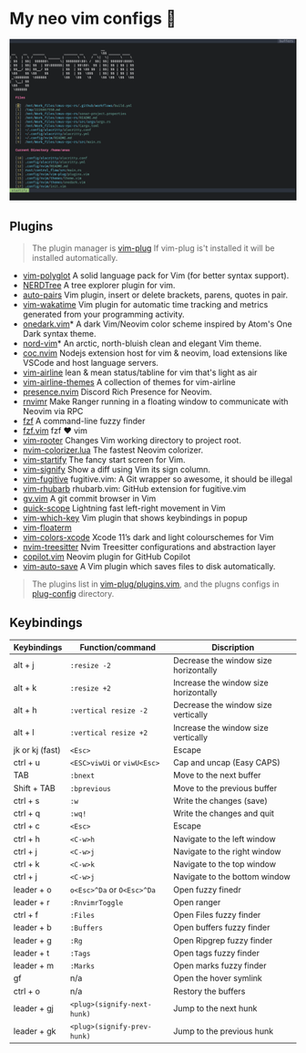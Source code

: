 # My neo vim configs 🥰

![startfy screenshot](./Screenshots/startify_0.0.1.png)

## Plugins

> The plugin manager is [vim-plug](https://github.com/junegunn/vim-plug)
> If vim-plug is't installed it will be installed automatically.

- [vim-polyglot](https://github.com/sheerun/vim-polyglot) A solid language pack for Vim (for better syntax support).
- [NERDTree](https://github.com/preservim/nerdtree) A tree explorer plugin for vim.
- [auto-pairs](https://github.com/jiangmiao/auto-pairs) Vim plugin, insert or delete brackets, parens, quotes in pair.
- [vim-wakatime](https://github.com/wakatime/vim-wakatime) Vim plugin for automatic time tracking and metrics generated from your programming activity.
- [onedark.vim](https://github.com/joshdick/onedark.vim)\* A dark Vim/Neovim color scheme inspired by Atom's One Dark syntax theme.
- [nord-vim](https://github.com/arcticicestudio/nord-vim)\* An arctic, north-bluish clean and elegant Vim theme.
- [coc.nvim](https://github.com/neoclide/coc.nvim) Nodejs extension host for vim & neovim, load extensions like VSCode and host language servers.
- [vim-airline](https://github.com/vim-airline/vim-airline) lean & mean status/tabline for vim that's light as air
- [vim-airline-themes](https://github.com/vim-airline/vim-airline-themes) A collection of themes for vim-airline
- [presence.nvim](https://github.com/andweeb/presence.nvim) Discord Rich Presence for Neovim.
- [rnvimr](https://github.com/kevinhwang91/rnvimr) Make Ranger running in a floating window to communicate with Neovim via RPC
- [fzf](https://github.com/junegunn/fzf) A command-line fuzzy finder
- [fzf.vim](https://github.com/junegunn/fzf.vim) fzf ❤ vim
- [vim-rooter](https://github.com/airblade/vim-rooter) Changes Vim working directory to project root.
- [nvim-colorizer.lua](https://github.com/norcalli/nvim-colorizer.lua) The fastest Neovim colorizer.
- [vim-startify](https://github.com/mhinz/vim-startify) The fancy start screen for Vim.
- [vim-signify](https://github.com/mhinz/vim-signify) Show a diff using Vim its sign column.
- [vim-fugitive](https://github.com/tpope/vim-fugitive) fugitive.vim: A Git wrapper so awesome, it should be illegal
- [vim-rhubarb](https://github.com/tpope/vim-rhubarb) rhubarb.vim: GitHub extension for fugitive.vim
- [gv.vim](https://github.com/junegunn/gv.vim) A git commit browser in Vim
- [quick-scope](https://github.com/unblevable/quick-scope) Lightning fast left-right movement in Vim
- [vim-which-key](https://github.com/liuchengxu/vim-which-key) Vim plugin that shows keybindings in popup
- [vim-floaterm](https://github.com/voldikss/vim-floaterm)
- [vim-colors-xcode](https://github.com/arzg/vim-colors-xcode) Xcode 11’s dark and light colourschemes for Vim
- [nvim-treesitter](https://github.com/nvim-treesitter/nvim-treesitter) Nvim Treesitter configurations and abstraction layer
- [copilot.vim](https://github.com/github/copilot.vim) Neovim plugin for GitHub Copilot
- [vim-auto-save](https://github.com/907th/vim-auto-save) A Vim plugin which saves files to disk automatically.


> The plugins list in [vim-plug/plugins.vim](./vim-plug/plugins.vim),
> and the plugns configs in [plug-config](./plug-config) directory.

## Keybindings

| Keybindings     | Function/command            | Discription                           |
| --------------- | --------------------------- | ------------------------------------- |
| alt + j         | `:resize -2`                | Decrease the window size horizontally |
| alt + k         | `:resize +2`                | Increase the window size horizontally |
| alt + h         | `:vertical resize -2`       | Decrease the window size vertically   |
| alt + l         | `:vertical resize +2`       | Increase the window size vertically   |
| jk or kj (fast) | `<Esc>`                     | Escape                                |
| ctrl + u        | `<ESC>viwUi` or `viwU<Esc>` | Cap and uncap (Easy CAPS)             |
| TAB             | `:bnext`                    | Move to the next buffer               |
| Shift + TAB     | `:bprevious`                | Move to the previous buffer           |
| ctrl + s        | `:w`                        | Write the changes (save)              |
| ctrl + q        | `:wq!`                      | Write the changes and quit            |
| ctrl + c        | `<Esc>`                     | Escape                                |
| ctrl + h        | `<C-w>h`                    | Navigate to the left window           |
| ctrl + j        | `<C-w>j`                    | Navigate to the right window          |
| ctrl + k        | `<C-w>k`                    | Navigate to the top window            |
| ctrl + j        | `<C-w>j`                    | Navigate to the bottom window         |
| leader + o      | `o<Esc>^Da` or `O<Esc>^Da`  | Open fuzzy finedr                     |
| leader + r      | `:RnvimrToggle`             | Open ranger                           |
| ctrl + f        | `:Files`                    | Open Files fuzzy finder               |
| leader + b      | `:Buffers`                  | Open buffers fuzzy finder             |
| leader + g      | `:Rg`                       | Open Ripgrep fuzzy finder             |
| leader + t      | `:Tags`                     | Open tags fuzzy finder                |
| leader + m      | `:Marks`                    | Open marks fuzzy finder               |
| gf              | n/a                         | Open the hover symlink                |
| ctrl + o        | n/a                         | Restory the buffers                   |
| leader + gj     | `<plug>(signify-next-hunk)` | Jump to the next hunk                 |
| leader + gk     | `<plug>(signify-prev-hunk)` | Jump to the previous hunk             |
